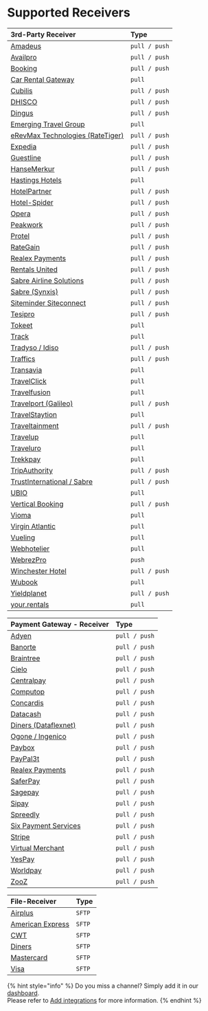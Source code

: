 # Supported Receivers



| 3rd-Party Receiver | Type |
| :--- | :--- |
| [Amadeus](https://amadeus.com) | `pull / push` |
| [Availpro](http://site.availpro.com/) | `pull / push` |
| [Booking](https://www.booking.com/) | `pull / push` |
| [Car Rental Gateway](https://www.carrentalgateway.com/) | `pull` |
| [Cubilis](http://www.cubilis.com/) | `pull / push` |
| [DHISCO](http://www.dhisco.com/) | `pull / push` |
| [Dingus](https://www.dingus-services.com/en/) | `pull / push` |
| [Emerging Travel Group](https://www.emergingtravel.com/) | `pull` |
| [eRevMax Technologies \(RateTiger\)](http://www.erevmax.com/) | `pull / push` |
| [Expedia](https://www.expedia.com/) | `pull / push` |
| [Guestline](https://www.guestline.com/) | `pull / push` |
| [HanseMerkur](https://www.hansemerkur.de/) | `pull / push` |
| [Hastings Hotels](https://www.hastingshotels.com/) | `pull` |
| [HotelPartner](http://www.hotelpartner-ym.com/en/) | `pull / push` |
| [Hotel-Spider](http://www.hotel-spider.com/en/) | `pull / push` |
| [Opera](https://www.oracle.com/industries/hospitality/products/opera-cloud-services.html) | `pull / push` |
| [Peakwork](http://www.peakwork.com/) | `pull / push` |
| [Protel](http://www.protel.net/de/) | `pull / push` |
| [RateGain](http://rategain.com/) | `pull / push` |
| [Realex Payments](https://www.realexpayments.com/) | `pull / push` |
| [Rentals United](https://rentalsunited.com/de/) | `pull / push` |
| [Sabre Airline Solutions](https://www.sabreairlinesolutions.com/home/) | `pull / push` |
| [Sabre \(Synxis\)](https://reservations.synxis.com/) | `pull / push` |
| [Siteminder Siteconnect ](http://www.siteminder.com/) | `pull / push` |
| [Tesipro](http://tesipro.com/) | `pull / push` |
| [Tokeet](https://www.tokeet.com/) | `pull` |
| [Track](https://trackhs.com/) | `pull` |
| [Tradyso / Idiso](https://www.idiso.com/de/index.html) | `pull / push` |
| [Traffics](http://www.traffics.travel/) | `pull / push` |
| [Transavia](https://www.transavia.com/) | `pull` |
| [TravelClick](https://www.travelclick.com/) | `pull` |
| [Travelfusion](https://travelfusion.com/) | `pull` |
| [Travelport \(Galileo\)](https://www.travelport.com) | `pull / push` |
| [TravelStaytion](https://www.travelstaytion.com/) | `pull` |
| [Traveltainment](http://www.traveltainment.de/) | `pull / push` |
| [Travelup](https://www.travelup.com/) | `pull` |
| [Traveluro](https://www.traveluro.com/) | `pull` |
| [Trekkpay](https://www.trekksoft.com/) | `pull` |
| [TripAuthority](http://www.alliancereservations.com/xml-web-services.html) | `pull / push` |
| [TrustInternational / Sabre](http://www.trustinternational.com/) | `pull / push` |
| [UBIO](https://automation.cloud/) | `pull` |
| [Vertical Booking](https://www.verticalbooking.com/en/index.html?force_language=1) | `pull / push` |
| [Vioma](https://www.vioma.de/) | `pull` |
| [Virgin Atlantic](https://www.virginatlantic.com/) | `pull` |
| [Vueling](https://www.vueling.com/) | `pull` |
| [Webhotelier](https://www.webhotelier.net/) | `pull` |
| [WebrezPro](https://www.webrezpro.com/) | `push` |
| [Winchester Hotel](http://www.thewinchesterhotel.co.uk/) | `pull / push` |
| [Wubook](https://en.wubook.net/) | `pull` |
| [Yieldplanet](https://www.yieldplanet.com/) | `pull / push` |
| [your.rentals](https://your.rentals/) | `pull` |

| Payment Gateway - Receiver | Type |
| :--- | :--- |
| [Adyen](https://www.adyen.com/) | `pull / push` |
| [Banorte](https://www.banorte.com/wps/portal/gfb/Home/inicio/!ut/p/a1/hc7LDoIwEAXQb3HBlo5QEN01kPCM-IgRujFgasFUSgDh90XixsTH7O7k3MwgihJEq6wvedaVssrEM1Pz5Gpzy9NtCGMn1IH4W-OwwxsXO8YI0hHAlyHwr39EdCK2Szy8iABi7GpArHWA98ZSA998gR8nAkS5kPn0bkqqXLc4og27sIY16r0Z10XX1e1KAQWGYVC5lFww9Vwo8KlRyLZDyRtE9S2BqyH6iMxmD9c73J8!/dl5/d5/L2dBISEvZ0FBIS9nQSEh/) | `pull / push` |
| [Braintree](https://www.braintreepayments.com/) | `pull / push` |
| [Cielo](http://www.cielo.com.br/) | `pull / push` |
| [Centralpay](https://www.centralpay.eu/fr/) | `pull / push` |
| [Computop](https://www.computop.com/de/) | `pull / push` |
| [Concardis](https://www.concardis.com/) | `pull / push` |
| [Datacash](http://www.mastercard.com/gateway/) | `pull / push` |
| [Diners \(Dataflexnet\)](https://www.dinersclub.com/) | `pull / push` |
| [Ogone / Ingenico](https://ingenico.co.uk/epayments) | `pull / push` |
| [Paybox](http://www1.paybox.com/?lang=en) | `pull / push` |
| [PayPal3t](https://www.paypal.com/us/webapps/mpp/home) | `pull / push` |
| [Realex Payments](https://www.realexpayments.com/) | `pull / push` |
| [SaferPay](https://www.six-payment-services.com/en/site/e-commerce/home.html) | `pull / push` |
| [Sagepay](http://www.sagepay.co.uk/) | `pull / push` |
| [Sipay](http://www.sipay.es/en/) | `pull / push` |
| [Spreedly](https://www.spreedly.com/) | `pull / push` |
| [Six Payment Services](https://www.six-payment-services.com/en/home.html) | `pull / push` |
| [Stripe](https://stripe.com/de) | `pull / push` |
| [Virtual Merchant](https://www.myvirtualmerchant.com/VirtualMerchant/) | `pull / push` |
| [YesPay](http://yespay.co.in/) | `pull / push` |
| [Worldpay](http://www.worldpay.com/) | `pull / push` |
| [ZooZ](https://www.zooz.com/) | `pull / push` |

| File-Receiver | Type |
| :--- | :--- |
| [Airplus](https://www.airplus.com) | `SFTP` |
| [American Express](https://www.americanexpress.com) | `SFTP` |
| [CWT](https://www.mycwt.com/) | `SFTP` |
| [Diners](https://www.dinersclub.com/) | `SFTP` |
| [Mastercard](https://www.mastercard.com) | `SFTP` |
| [Visa](www.visa.com) | `SFTP` |

{% hint style="info" %}
Do you miss a channel? Simply add it in our [dashboard](https://dashboard.pci-proxy.com/signup).   
Please refer to [Add integrations](../guides/pci-proxy-dashboard/add-integrations.md) for more information. 
{% endhint %}

